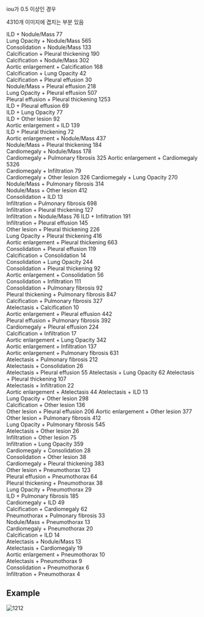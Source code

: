 iou가 0.5 이상인 경우 

4310개 이미지에 겹치는 부분 있음  

ILD + Nodule/Mass 77  
Lung Opacity + Nodule/Mass 565    
Consolidation + Nodule/Mass 133   
Calcification + Pleural thickening 190    
Calcification + Nodule/Mass 302   
Aortic enlargement + Calcification 168  
Calcification + Lung Opacity 42   
Calcification + Pleural effusion 30   
Nodule/Mass + Pleural effusion 218    
Lung Opacity + Pleural effusion 507   
Pleural effusion + Pleural thickening 1253    
ILD + Pleural effusion 69   
ILD + Lung Opacity 77   
ILD + Other lesion 92   
Aortic enlargement + ILD 139    
ILD + Pleural thickening 72   
Aortic enlargement + Nodule/Mass 437    
Nodule/Mass + Pleural thickening 184    
Cardiomegaly + Nodule/Mass 178    
Cardiomegaly + Pulmonary fibrosis 325 
Aortic enlargement + Cardiomegaly 5326  
Cardiomegaly + Infiltration 79  
Cardiomegaly + Other lesion 326 
Cardiomegaly + Lung Opacity 270 
Nodule/Mass + Pulmonary fibrosis 314  
Nodule/Mass + Other lesion 412  
Consolidation + ILD 13  
Infiltration + Pulmonary fibrosis 698   
Infiltration + Pleural thickening 127   
Infiltration + Nodule/Mass 76 
ILD + Infiltration 191  
Infiltration + Pleural effusion 145   
Other lesion + Pleural thickening 226   
Lung Opacity + Pleural thickening 416   
Aortic enlargement + Pleural thickening 663   
Consolidation + Pleural effusion 119    
Calcification + Consolidation 14  
Consolidation + Lung Opacity 244  
Consolidation + Pleural thickening 92   
Aortic enlargement + Consolidation 56   
Consolidation + Infiltration 111  
Consolidation + Pulmonary fibrosis 92   
Pleural thickening + Pulmonary fibrosis 847   
Calcification + Pulmonary fibrosis 327    
Atelectasis + Calcification 10    
Aortic enlargement + Pleural effusion 442   
Pleural effusion + Pulmonary fibrosis 392   
Cardiomegaly + Pleural effusion 224   
Calcification + Infiltration 17   
Aortic enlargement + Lung Opacity 342   
Aortic enlargement + Infiltration 137   
Aortic enlargement + Pulmonary fibrosis 631   
Atelectasis + Pulmonary fibrosis 212    
Atelectasis + Consolidation 26    
Atelectasis + Pleural effusion 55 
Atelectasis + Lung Opacity 62 
Atelectasis + Pleural thickening 107    
Atelectasis + Infiltration 22   
Aortic enlargement + Atelectasis 44 
Atelectasis + ILD 13  
Lung Opacity + Other lesion 298   
Calcification + Other lesion 136    
Other lesion + Pleural effusion 206 
Aortic enlargement + Other lesion 377   
Other lesion + Pulmonary fibrosis 412   
Lung Opacity + Pulmonary fibrosis 545   
Atelectasis + Other lesion 26   
Infiltration + Other lesion 75    
Infiltration + Lung Opacity 359   
Cardiomegaly + Consolidation 28   
Consolidation + Other lesion 38   
Cardiomegaly + Pleural thickening 383     
Other lesion + Pneumothorax 123       
Pleural effusion + Pneumothorax 64      
Pleural thickening + Pneumothorax 38      
Lung Opacity + Pneumothorax 29      
ILD + Pulmonary fibrosis 185      
Cardiomegaly + ILD 49     
Calcification + Cardiomegaly 62   
Pneumothorax + Pulmonary fibrosis 33    
Nodule/Mass + Pneumothorax 13   
Cardiomegaly + Pneumothorax 20    
Calcification + ILD 14    
Atelectasis + Nodule/Mass 13    
Atelectasis + Cardiomegaly 19   
Aortic enlargement + Pneumothorax 10    
Atelectasis + Pneumothorax 9    
Consolidation + Pneumothorax 6    
Infiltration + Pneumothorax 4   
  
## Example
![1212](https://user-images.githubusercontent.com/73815944/107901581-5b6bed80-6f87-11eb-94d2-d345a41bedf8.PNG)
